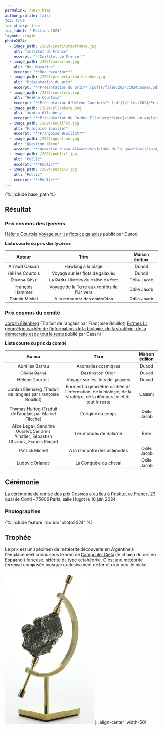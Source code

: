 ```yaml
---
permalink: /2024.html
author_profile: false
toc: true
toc_sticky: true
toc_label: " Edition 2024"
layout: single
photo2024:
  - image_path: /2024/institutdefrance.jpg
    alt: "Institut de France"
    excerpt: "**Institut de France**"
  - image_path: /2024/mazarine.jpg
    alt: "Rue Mazarine"
    excerpt: "**Rue Mazarine**"
  - image_path: /2024/presentation-trophee.jpg
    alt: "Présentation du prix"
    excerpt: "**Présentation du prix** [pdf](/files/2024/2024Cosmos.pdf)"
  - image_path: /2024/courtois.jpg
    alt: "Hélène Courtois"
    excerpt: "**Présentation d'Hélène Courtois** [pdf](/files/2024/Prix_cosmos_juin_2024_Courtois.pdf)"
  - image_path: /2024/ellenberg.png
    alt: "Jordan Ellenberg"
    excerpt: "**Présentation de Jordan Ellenberg**<br>[vidéo en anglais](https://drive.google.com/file/d/1XY-I_n-U6q21qoCwEZeKY2lTbkX9zPfJ/view?usp=share_link)"
  - image_path: /2024/bouillot.jpg
    alt: "Françoise Bouillot"
    excerpt: "**Françoise Bouillot**"
  - image_path: /2024/question.jpg
    alt: "Question élève"
    excerpt: "**Question d'une élève**<br>[Vidéo de la question](/2024/question.mov)"
  - image_path: /2024/public1.jpg
    alt: "Public"
    excerpt: "**Public**"
  - image_path: /2024/public2.jpg
    alt: "Public"
    excerpt: "**Public**"
---
```


{% include base_path %}

## Résultat 

### Prix cosmos des lycéens 

[Hélène Courtois](https://www.iufrance.fr/les-membres-de-liuf/membre/1471-helene-courtois.html)  [Voyage sur les flots de galaxies](https://www.dunod.com/sciences-techniques/voyage-sur-flots-galaxies-laniakea-et-au-dela-1) publié par Dunod

**Liste courte du prix des lycéens**

| Auteur | Titre | Maison édition|
|:------:|:----:|:-----------:|
| Arnaud Cassan| Hawking à la plage| Dunod|
| Hélène Courtois| Voyage sur les flots de galaxies| Dunod|
| Étienne Ghys| La Petite Histoire du ballon de foot | Odile Jacob|
| François Hammer| Voyage de la Terre aux confins de l’Univers| Odile Jacob|
| Patrick Michel| A la rencontre des astéroïdes| Odile Jacob|

### Prix cosmos du comité

[Jordan Ellenberg](https://www.jordanellenberg.com) (Traduit de l’anglais par Françoise Bouillot)  [Formes La géométrie cachée de l’information, de la biologie, de la stratégie, de la démocratie et de tout le reste](https://store.cassini.fr/img/catalogues/Catalogue-Cassini-2022-2023.pdf) publié par Cassini


**Liste courte du prix du comité**

| Auteur | Titre | Maison édition|
|:------:|:----:|:-----------:|
| Aurélien Barrau| Anomalies cosmiques |Dunod|
| Olivier Berné| Destination Orion |Dunod|
| Hélène Courtois| Voyage sur les flots de galaxies |Dunod|
| Jordan Ellenberg (Traduit de l’anglais par Françoise Bouillot) | Formes La géométrie cachée de l’information, de la biologie, de la stratégie, de la démocratie et de tout le reste| Cassini|
| Thomas Hertog (Traduit de l’anglais par Marcel Filoche) | L’origine du temps| Odile Jacob|
| Alice Legall, Sandrine Guerlet, Sandrine Vinatier, Sébastien Charnoz, Francis Rocard| Les mondes de Saturne|Belin|
| Patrick Michel| A la rencontre des astéroïdes| Odile Jacob|
| Ludovic Orlando| La Conquête du cheval |Odile Jacob|


## Cérémonie



La cérémonie de remise des prix Cosmos a eu lieu à l'[Institut de France](https://www.institutdefrance.fr), 23 quai de Conti – 75006 Paris, salle Hugot le 10 juin 2024 


### Photographies

{% include feature_row id="photo2024"  %}

## Trophée 

Le prix est un spécimen de météorite découverte en Argentine à l'emplacement connu sous le nom de  [Campo del Cielo](https://fr.wikipedia.org/wiki/Campo_del_Cielo) (le champ du ciel en Espagnol) ferreuse, sidérite  de type octahédrite. C'est une météorite ferreuse composée presque exclusivement de fer et d’un peu de nickel. 
 
![meteorite](/images/meteorite.png){: .align-center .width-50}
